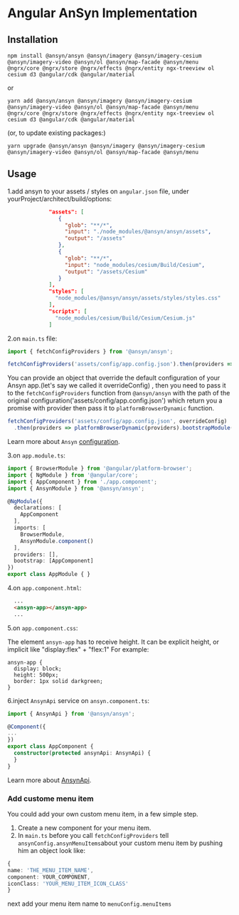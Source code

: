 # Angular AnSyn Implementation

## Installation

```shell
npm install @ansyn/ansyn @ansyn/imagery @ansyn/imagery-cesium @ansyn/imagery-video @ansyn/ol @ansyn/map-facade @ansyn/menu @ngrx/core @ngrx/store @ngrx/effects @ngrx/entity ngx-treeview ol cesium d3 @angular/cdk @angular/material
```
or
```shell
yarn add @ansyn/ansyn @ansyn/imagery @ansyn/imagery-cesium @ansyn/imagery-video @ansyn/ol @ansyn/map-facade @ansyn/menu @ngrx/core @ngrx/store @ngrx/effects @ngrx/entity ngx-treeview ol cesium d3 @angular/cdk @angular/material
```
(or, to update existing packages:)
```shell
yarn upgrade @ansyn/ansyn @ansyn/imagery @ansyn/imagery-cesium @ansyn/imagery-video @ansyn/ol @ansyn/map-facade @ansyn/menu 
```

## Usage
1.add ansyn to your assets / styles on `angular.json` file,  under yourProject/architect/build/options:

```json
             "assets": [
                {
                  "glob": "**/*",
                  "input": "./node_modules/@ansyn/ansyn/assets",
                  "output": "/assets"
                },
                {
                  "glob": "**/*",
                  "input": "node_modules/cesium/Build/Cesium",
                  "output": "/assets/Cesium"
                }
             ],
             "styles": [
               "node_modules/@ansyn/ansyn/assets/styles/styles.css"
             ],
             "scripts": [
               "node_modules/cesium/Build/Cesium/Cesium.js"
             ]
```

2.on `main.ts` file:

```typescript
import { fetchConfigProviders } from '@ansyn/ansyn';

fetchConfigProviders('assets/config/app.config.json').then(providers =>  platformBrowserDynamic(providers).bootstrapModule(AppModule).catch(err => console.log(err)));
```

You can provide an object that override the default configuration of your Ansyn app.(let's say we called it overrideConfig) , 
then you need to pass it to the `fetchConfigProviders` function from `@ansyn/ansyn` with the path of the original configuration('assets/config/app.config.json') which return you a promise with provider then pass it to `platformBrowserDynamic` function.
```typescript
fetchConfigProviders('assets/config/app.config.json', overrideConfig)
  .then(providers => platformBrowserDynamic(providers).bootstrapModule(AppModule).catch(err => console.log(err)));
``` 
Learn more about `Ansyn` [configuration](https://github.com/AnSyn/ansyn/wiki/Ansyn-configuration).


3.on `app.module.ts`:
```typescript
import { BrowserModule } from '@angular/platform-browser';
import { NgModule } from '@angular/core';
import { AppComponent } from './app.component';
import { AnsynModule } from '@ansyn/ansyn';

@NgModule({
  declarations: [
    AppComponent
  ],
  imports: [
    BrowserModule,
    AnsynModule.component()
  ],
  providers: [],
  bootstrap: [AppComponent]
})
export class AppModule { }
```

4.on `app.component.html`:

```html
  ...
  <ansyn-app></ansyn-app>
  ...
```

5.on `app.component.css`:

The element `ansyn-app` has to receive height. It can be explicit height, or implicit like "display:flex" + "flex:1"
For example:

```
ansyn-app {
  display: block;
  height: 500px;
  border: 1px solid darkgreen;
}
```

6.inject `AnsynApi` service on `ansyn.component.ts`:
```typescript
import { AnsynApi } from '@ansyn/ansyn';

@Component({
...
})
export class AppComponent {
  constructor(protected ansynApi: AnsynApi) {
  }
}
```
Learn more about [AnsynApi](https://github.com/AnSyn/ansyn/wiki/Ansyn-Package#AnsynApi).


### Add custome menu item

You could add your own custom menu item, in a few simple step.

1. Create a new component for your menu item.
2. In `main.ts` before you call `fetchConfigProviders` tell `ansynConfig.ansynMenuItems`about your custom menu item by pushing him an object look like:
  ```typescript
  {
  name: 'THE_MENU_ITEM_NAME',
  component: YOUR_COMPONENT,
  iconClass: 'YOUR_MENU_ITEM_ICON_CLASS'
  }
  ```
  next add your menu item name to `menuConfig.menuItems`
